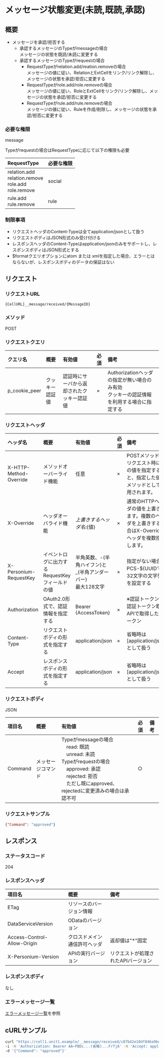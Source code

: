# メッセージ状態変更(未読,既読,承認)
## 概要
* メッセージを承認/拒否する  
  * 承認するメッセージのTypeがmessageの場合  
    メッセージの状態を既読/未読に変更する  
  * 承認するメッセージのTypeがrequestの場合  
    * RequestTypeがrelation.add/reation.removeの場合  
      メッセージの値に従い、RelationとExtCellをリンク/リンク解除し、メッセージの状態を承認/拒否に変更する  
    * RequestTypeがrole.add/role.removeの場合  
      メッセージの値に従い、RoleとExtCellをリンク/リンク解除し、メッセージの状態を承認/拒否に変更する  
    * RequestTypeがrule.add/rule.removeの場合  
      メッセージの値に従い、Ruleを作成/削除し、メッセージの状態を承認/拒否に変更する  

### 必要な権限
message

Typeがrequestの場合はRequestTypeに応じて以下の権限も必要

|RequestType|必要な権限|
|:-|:-|
|relation.add<br>relation.remove<br>role.add<br>role.remove|social|
|rule.add<br>rule.remove|rule|
### 制限事項
* リクエストヘッダのContent-Typeは全てapplication/jsonとして扱う
* リクエストボディはJSON形式のみ受け付ける
* レスポンスヘッダのContent-Typeはapplication/jsonのみをサポートし、レスポンスボディはJSON形式とする
* $formatクエリオプションにatom または xmlを指定した場合、エラーとはならないが、レスポンスボディのデータの保証はない


## リクエスト
### リクエストURL
```
{CellURL}__message/received/{MessageID}
```
### メソッド
POST
### リクエストクエリ
|クエリ名|概要|有効値|必須|備考|
|:--|:--|:--|:--|:--|
|p_cookie_peer|クッキー認証値|認証時にサーバから返却されたクッキー認証値|×|Authorizationヘッダの指定が無い場合のみ有効<br>クッキーの認証情報を利用する場合に指定する|
### リクエストヘッダ
|ヘッダ名|概要|有効値|必須|備考|
|:--|:--|:--|:--|:--|
|X-HTTP-Method-Override|メソッドオーバーライド機能|任意|×|POSTメソッドでリクエスト時にこの値を指定すると、指定した値がメソッドとして使用されます。|
|X-Override|ヘッダオーバライド機能|${上書きするヘッダ名}:${値}|×|通常のHTTPヘッダの値を上書きします。複数のヘッダを上書きする場合はX-Overrideヘッダを複数指定します。|
|X-Personium-RequestKey|イベントログに出力するRequestKeyフィールドの値|半角英数、-(半角ハイフン)と_(半角アンダーバー)<br>最大128文字|×|指定がない場合、PCS-${UUIDで32文字の文字列}を設定する|
|Authorization|OAuth2.0形式で、認証情報を指定する|Bearer {AccessToken}|×|※認証トークンは認証トークン取得APIで取得したトークン|
|Content-Type|リクエストボディの形式を指定する|application/json|×|省略時は[application/json]として扱う|
|Accept|レスポンスボディの形式を指定する|application/json|×|省略時は[application/json]として扱う|
### リクエストボディ
JSON

|項目名|概要|有効値|必須|備考|
|:--|:--|:--|:--|:--|
|Command|メッセージコマンド|Typeがmessageの場合<br>　read: 既読<br>　unread: 未読<br>Typeがrequestの場合<br>　approved: 承認<br>　rejected: 拒否<br>　ただし既にapproved、rejectedに変更済みの場合は承認不可|○||
### リクエストサンプル
```JSON
{"Command": "approved"}
```


## レスポンス
### ステータスコード
204
### レスポンスヘッダ
|項目名|概要|備考|
|:--|:--|:--|
|ETag|リソースのバージョン情報||
|DataServiceVersion|ODataのバージョン||
|Access-Control-Allow-Origin|クロスドメイン通信許可ヘッダ|返却値は"*"固定|
|X-Personium-Version|APIの実行バージョン|リクエストが処理されたAPIバージョン|

### レスポンスボディ
なし
### エラーメッセージ一覧
[エラーメッセージ一覧](004_Error_Messages.md)を参照


## cURLサンプル

```sh
curl "https://cell1.unit1.example/__message/received/c87b42e10df846a9bee842225d1383fe" -X POST \
-i -H 'Authorization: Bearer AA~PBDc...(省略)...FrTjA' -H 'Accept: application/json' \
-d '{"Command": "approved"}'
```
